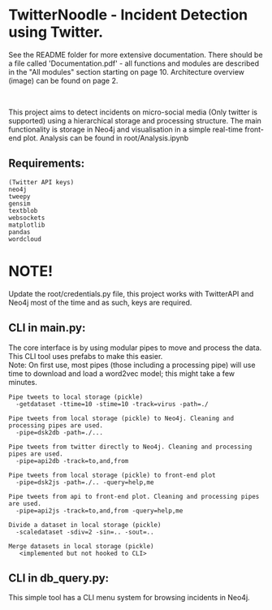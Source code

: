 # TwitterNoodle - Incident Detection using Twitter.

See the README folder for more extensive documentation. There should be a file called 'Documentation.pdf' - all functions and modules are described in the "All modules" section starting on page 10. Architecture overview (image) can be found on page 2.

<br/>

This project aims to detect incidents on micro-social media (Only twitter is supported) using a hierarchical storage and processing structure. The main functionality is storage in Neo4j and visualisation in a simple real-time front-end plot. Analysis can be found in root/Analysis.ipynb

## Requirements:
	(Twitter API keys)
	neo4j
	tweepy
	gensim
	textblob
	websockets
	matplotlib
	pandas
	wordcloud

# NOTE!
Update the root/credentials.py file, this project works with TwitterAPI and Neo4j most of the time and as such, keys are required.

## CLI in main.py:
The core interface is by using modular pipes to move and process the data. This CLI tool uses prefabs to make this easier. <br/>
Note: On first use, most pipes (those including a processing pipe) will use time to download and load a word2vec model; this might take a few minutes.
    
    Pipe tweets to local storage (pickle)
      -getdataset -ttime=10 -stime=10 -track=virus -path=./
    
    Pipe tweets from local storage (pickle) to Neo4j. Cleaning and processing pipes are used.
      -pipe=dsk2db -path=./...
    
    Pipe tweets from twitter directly to Neo4j. Cleaning and processing pipes are used.
      -pipe=api2db -track=to,and,from
  
    Pipe tweets from local storage (pickle) to front-end plot
      -pipe=dsk2js -path=./.. -query=help,me
    
    Pipe tweets from api to front-end plot. Cleaning and processing pipes are used.
      -pipe=api2js -track=to,and,from -query=help,me

    Divide a dataset in local storage (pickle)
      -scaledataset -sdiv=2 -sin=.. -sout=..
      
    Merge datasets in local storage (pickle)
       <implemented but not hooked to CLI>
       
## CLI in db_query.py:
This simple tool has a CLI menu system for browsing incidents in Neo4j.

